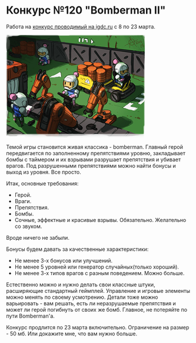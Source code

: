 # Конкурс №120 "Bomberman II"

Работа на [конкурс проводимый на igdc.ru](http://igdc.ru/igdc_top.php?konkurs=120) с 8 по 23 марта.

![image](documentation/image.jpg)

Темой игры становится живая классика - bomberman. Главный герой передвигается по заполненному препятствиями уровню, закладывает бомбы с таймером и их взрывами разрушает препятствия и убивает врагов. Под разрушенными препятствиями можно найти бонусы и выход из уровня. Все просто.

Итак, основные требования:
* Герой.
* Враги.
* Препятствия.
* Бомбы.
* Сочные, эффектные и красивые взрывы. Обязательно. Желательно со звуком.

Вроде ничего не забыли.

Бонусы будем давать за качественные характеристики:
* Не менее 3-х бонусов или улучшений.
* Не менее 5 уровней или генератор случайных(только хороший).
* Не менее 3-х типов врагов с разным поведением. Можно больше.

Естественно можно и нужно делать свои классные штуки, расширяющие стандартный геймплей. Управление и игровые элементы можно менять по своему усмотрению. Детали тоже можно варьировать - вам решать, есть ли неразрушаемые препятствия и может ли герой погибнуть от своих же бомб. Главное, не потеряйте по пути Bomberman'а.

Конкурс продлится по 23 марта включительно. Ограничение на размер - 50 мб. Или докажите мне, что вам нужно больше.
